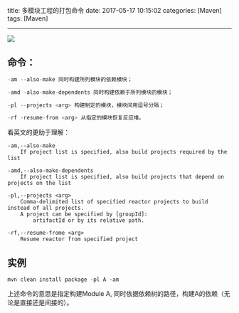title: 多模块工程的打包命令
date: 2017-05-17 10:15:02
categories: [Maven]
tags: [Maven]

------------
![](http://ww1.sinaimg.cn/large/91ddf859gy1ffzvgc7tv1j209g02egll.jpg)
## 命令：
```java
-am --also-make 同时构建所列模块的依赖模块；

-amd -also-make-dependents 同时构建依赖于所列模块的模块；

-pl --projects <arg> 构建制定的模块，模块间用逗号分隔；

-rf -resume-from <arg> 从指定的模块恢复反应堆。
```

看英文的更助于理解：
```
-am,--also-make	
 	If project list is specified, also build projects required by the list

-amd,--also-make-dependents	
	If project list is specified, also build projects that depend on projects on the list

-pl,--projects <arg>	
	Comma-delimited list of specified reactor projects to build instead of all projects.
	A project can be specified by [groupId]:	
 		artifactId or by its relative path.

-rf,--resume-frome <arg>
 	Resume reactor from specified project
```
## 实例
```
mvn clean install package -pl A -am
```

上述命令的意思是指定构建Module A, 同时依据依赖树的路径，构建A的依赖（无论是直接还是间接的）。
